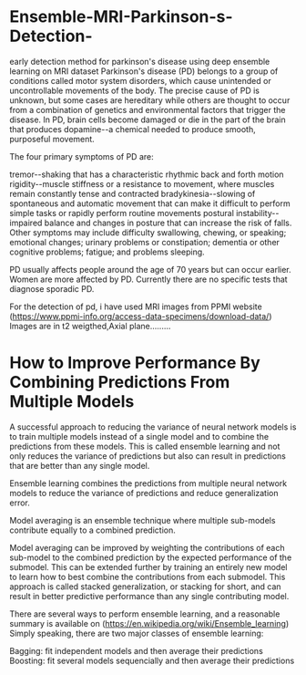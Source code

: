 # Ensemble-MRI-Parkinson-s-Detection-
early detection method for parkinson's disease using deep ensemble learning on MRI dataset
Parkinson's disease (PD) belongs to a group of conditions called motor system disorders, which cause unintended or uncontrollable movements of the body.  The precise cause of PD is unknown, but some cases are hereditary while others are thought to occur from a combination of genetics and environmental factors that trigger the disease.  In PD, brain cells become damaged or die in the part of the brain that produces dopamine--a chemical needed to produce smooth, purposeful movement.

The four primary symptoms of PD are:

tremor--shaking that has a characteristic rhythmic back and forth motion
rigidity--muscle stiffness or a resistance to movement, where muscles remain constantly tense and contracted
bradykinesia--slowing of spontaneous and automatic movement that can make it difficult to perform simple tasks or rapidly perform routine movements
postural instability--impaired balance and changes in posture that can increase the risk of falls.
Other symptoms may include difficulty swallowing, chewing, or speaking; emotional changes; urinary problems or constipation; dementia or other cognitive problems; fatigue; and problems sleeping.

PD usually affects people around the age of 70 years but can occur earlier.  Women are more affected by PD.  Currently there are no specific tests that diagnose sporadic PD.

For the detection of pd, i have used MRI images from PPMI website (https://www.ppmi-info.org/access-data-specimens/download-data/)
Images are in t2 weigthed,Axial plane.........


# How to Improve Performance By Combining Predictions From Multiple Models

A successful approach to reducing the variance of neural network models is to train multiple models instead of a single model and to combine the predictions from these models. This is called ensemble learning and not only reduces the variance of predictions but also can result in predictions that are better than any single model.

Ensemble learning combines the predictions from multiple neural network models to reduce the variance of predictions and reduce generalization error.

Model averaging is an ensemble technique where multiple sub-models contribute equally to a combined prediction.

Model averaging can be improved by weighting the contributions of each sub-model to the combined prediction by the expected performance of the submodel. This can be extended further by training an entirely new model to learn how to best combine the contributions from each submodel. This approach is called stacked generalization, or stacking for short, and can result in better predictive performance than any single contributing model.

There are several ways to perform ensemble learning, and a reasonable summary is available on (https://en.wikipedia.org/wiki/Ensemble_learning) Simply speaking, there are two major classes of ensemble learning:

Bagging: fit independent models and then average their predictions
Boosting: fit several models sequencially and then average their predictions
